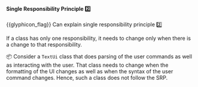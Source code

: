 <div id="title">

#### Single Responsibility Principle :two:

</div>

<span id="prereqs"></span>

<span id="outcomes">{{glyphicon_flag}} Can explain single responsibility principle :two:</span>

<div id="body">

<tip-box type="primary">

<include src="../../common/definitions.md#def-single-responsibility-principle" />

</tip-box>

If a class has only one responsibility, it needs to change only when there is a change to that responsibility.

<tip-box>

:package: Consider a `TextUi` class that does parsing of the user commands as well as interacting with the user. That class needs to change when the formatting of the UI changes as well as when the syntax of the user command changes. Hence, such a class does not follow the SRP.

</tip-box>

</div>

<div id="extras">

<include src="resources.md" />

</div>